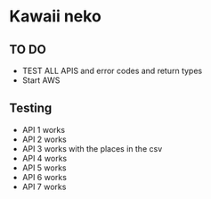 # Kawaii neko


## TO DO
* TEST ALL APIS and error codes and return types
* Start AWS 

## Testing

* API 1 works
* API 2 works
* API 3 works with the places in the csv
* API 4 works
* API 5 works
* API 6 works
* API 7 works



